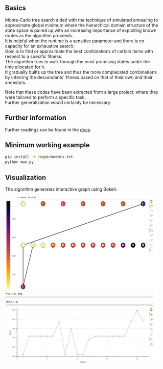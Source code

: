 Basics
------
Monte-Carlo tree search aided with the technique of simulated annealing to approximate global minimum where the hierarchical domain structure of the state space is paired up with an increasing importance of exploiting known routes as the algorithm proceeds.\
It is helpful when the runtime is a sensitive parameter and there is no capacity for an exhaustive search.\
Goal is to find or approximate the best combinations of certain items with respect to a specific fitness.\
The algorithm tries to walk through the most promising states under the time allocated for it.\
It gradually builts up the tree and thus the more complecated combinations by inferring the descendants' fitness based on that of their own and their ancestors.

Note that these codes have been extracted from a large project, where they were tailored to perform a specific task.\
Further generalization would certainly be necessary.

Further information
-------------------
Further readings can be found in the <a href="/docs">docs</a>.

Minimum working example
-----------------------
```bash
pip install -r requirements.txt
python mwe.py
```

Visualization
-------------
The algorithm generates interactive graph using Bokeh.

<img src="images/bokeh.png" width=500 height=550 >
